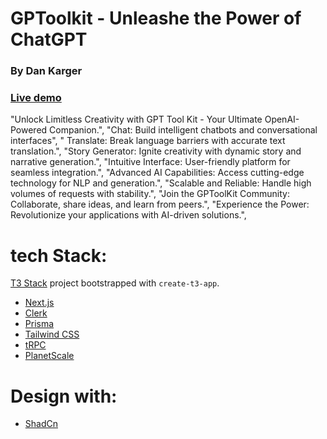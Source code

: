 # GPToolkit - Unleashe the Power of ChatGPT

### By Dan Karger

### [Live demo](https://tool-kit-dev.vercel.app)

"Unlock Limitless Creativity with GPT Tool Kit - Your Ultimate OpenAI-Powered Companion.",
"Chat: Build intelligent chatbots and conversational interfaces",
" Translate: Break language barriers with accurate text translation.",
"Story Generator: Ignite creativity with dynamic story and narrative generation.",
"Intuitive Interface: User-friendly platform for seamless integration.",
"Advanced AI Capabilities: Access cutting-edge technology for NLP and generation.",
"Scalable and Reliable: Handle high volumes of requests with stability.",
"Join the GPToolKit Community: Collaborate, share ideas, and learn from peers.",
"Experience the Power: Revolutionize your applications with AI-driven solutions.",

# tech Stack:

[T3 Stack](https://create.t3.gg/) project bootstrapped with `create-t3-app`.

- [Next.js](https://nextjs.org)
- [Clerk](https://clerk.com/)
- [Prisma](https://prisma.io)
- [Tailwind CSS](https://tailwindcss.com)
- [tRPC](https://trpc.io)
- [PlanetScale](https://planetscale.com/)

# Design with:

- [ShadCn](https://ui.shadcn.com/)
